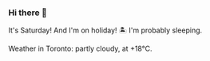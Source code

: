 ### Hi there :wave:

It's Saturday! And I'm on holiday! :desert_island: I'm probably sleeping.

Weather in Toronto: partly cloudy, at +18°C.
